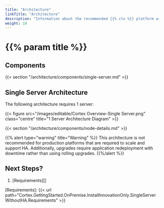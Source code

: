 ```yaml
---
title: "Architecture"
linkTitle: "Architecture"
description: "Information about the recommended {{% ctx %}} platform architecture, including component descriptions."
weight: 10
---
```


# {{% param title %}}

## Components

{{< section "/architecture/components/single-server.md" >}}

## Single Server Architecture

The following architecture requires 1 server:

{{< figure src="/images/editable/Cortex Overview-Single Server.png" class="centre" title="1 Server Architecture Diagram" >}}

{{< section "/architecture/components/node-details.md" >}}

{{% alert type="warning" title="Warning" %}} This architecture is not recommended for production platforms that are required to scale and support HA. Additionally, upgrades require application redeployment with downtime rather than using rolling upgrades. {{%/alert %}}

## Next Steps?

1. [Requirements][]

[Requirements]: {{< url path="Cortex.GettingStarted.OnPremise.InstallInnovationOnly.SingleServerWithoutHA.Requirements" >}}
